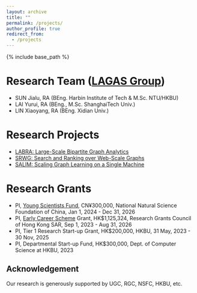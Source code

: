 ```yaml
---
layout: archive
title: ""
permalink: /projects/
author_profile: true
redirect_from:
  - /projects
---
```


{% include base_path %}

Research Team ([LAGAS Group](https://github.com/HKBU-LAGAS))
======
- SUN Jialu, RA (BEng. Harbin Institute of Tech & M.Sc. NTU/HKBU)
- LAI Yurui, RA (BEng., M.Sc. ShanghaiTech Univ.)
- LIN Xiaoyang, RA (BEng. Xidian Univ.)
<!-- - WU Yidu, Senior RA (BEng. Chongqing Univ. & M.Sc. CityU) -->

Research Projects
======
- [LABRA: Large-Scale Bipartite Graph Analytics](https://sites.google.com/view/p-labra)
- [SRWG: Search and Ranking over Web-Scale Graphs](https://sites.google.com/view/p-srwg)
- [SALIM: Scaling Graph Learning on a Single Machine](https://sites.google.com/view/p-salim)

Research Grants
======
- PI, [Young Scientists Fund](https://www.nsfc.gov.cn/publish/portal0/tab1418/), CN¥300,000, National Natural Science Foundation of China, Jan 1, 2024 - Dec 31, 2026
- PI, [Early Career Scheme](https://www.ugc.edu.hk/eng/rgc/funding_opport/ecs/) Grant, HK$1,125,324, Research Grants Council of Hong Kong SAR, Sep 1, 2023 - Aug 31, 2026
- PI, Tier 1 Research Start-up Grant, HK$200,000, HKBU, 31 May, 2023 - 30 Nov, 2025
- PI, Departmental Start-up Fund, HK$300,000, Dept. of Computer Science at HKBU, 2023



## Acknowledgement
Our research is generously supported by UGC, RGC, NSFC, HKBU, etc.
